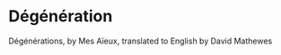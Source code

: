 # Dégénération

Dégénérations, by Mes Aïeux, translated to English by David Mathewes

<object data="../.txt/degenerations.txt" width="536px" height="780px"></object>
